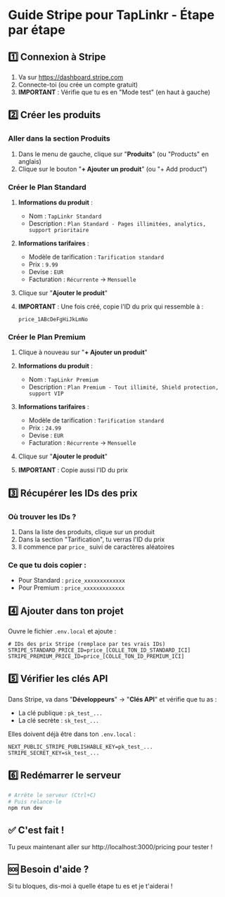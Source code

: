# Guide Stripe pour TapLinkr - Étape par étape

## 1️⃣ Connexion à Stripe

1. Va sur https://dashboard.stripe.com
2. Connecte-toi (ou crée un compte gratuit)
3. **IMPORTANT** : Vérifie que tu es en "Mode test" (en haut à gauche)

## 2️⃣ Créer les produits

### Aller dans la section Produits

1. Dans le menu de gauche, clique sur "**Produits**" (ou "Products" en anglais)
2. Clique sur le bouton "**+ Ajouter un produit**" (ou "+ Add product")

### Créer le Plan Standard

1. **Informations du produit** :
   - Nom : `TapLinkr Standard`
   - Description : `Plan Standard - Pages illimitées, analytics, support prioritaire`
   
2. **Informations tarifaires** :
   - Modèle de tarification : `Tarification standard`
   - Prix : `9.99`
   - Devise : `EUR`
   - Facturation : `Récurrente` → `Mensuelle`

3. Clique sur "**Ajouter le produit**"

4. **IMPORTANT** : Une fois créé, copie l'ID du prix qui ressemble à :
   ```
   price_1ABcDeFgHiJkLmNo
   ```

### Créer le Plan Premium

1. Clique à nouveau sur "**+ Ajouter un produit**"

2. **Informations du produit** :
   - Nom : `TapLinkr Premium`
   - Description : `Plan Premium - Tout illimité, Shield protection, support VIP`
   
3. **Informations tarifaires** :
   - Modèle de tarification : `Tarification standard`
   - Prix : `24.99`
   - Devise : `EUR`
   - Facturation : `Récurrente` → `Mensuelle`

4. Clique sur "**Ajouter le produit**"

5. **IMPORTANT** : Copie aussi l'ID du prix

## 3️⃣ Récupérer les IDs des prix

### Où trouver les IDs ?

1. Dans la liste des produits, clique sur un produit
2. Dans la section "Tarification", tu verras l'ID du prix
3. Il commence par `price_` suivi de caractères aléatoires

### Ce que tu dois copier :

- Pour Standard : `price_xxxxxxxxxxxxx`
- Pour Premium : `price_xxxxxxxxxxxxx`

## 4️⃣ Ajouter dans ton projet

Ouvre le fichier `.env.local` et ajoute :

```env
# IDs des prix Stripe (remplace par tes vrais IDs)
STRIPE_STANDARD_PRICE_ID=price_[COLLE_TON_ID_STANDARD_ICI]
STRIPE_PREMIUM_PRICE_ID=price_[COLLE_TON_ID_PREMIUM_ICI]
```

## 5️⃣ Vérifier les clés API

Dans Stripe, va dans "**Développeurs**" → "**Clés API**" et vérifie que tu as :
- La clé publique : `pk_test_...`
- La clé secrète : `sk_test_...`

Elles doivent déjà être dans ton `.env.local` :
```env
NEXT_PUBLIC_STRIPE_PUBLISHABLE_KEY=pk_test_...
STRIPE_SECRET_KEY=sk_test_...
```

## 6️⃣ Redémarrer le serveur

```bash
# Arrête le serveur (Ctrl+C)
# Puis relance-le
npm run dev
```

## ✅ C'est fait !

Tu peux maintenant aller sur http://localhost:3000/pricing pour tester !

## 🆘 Besoin d'aide ?

Si tu bloques, dis-moi à quelle étape tu es et je t'aiderai !